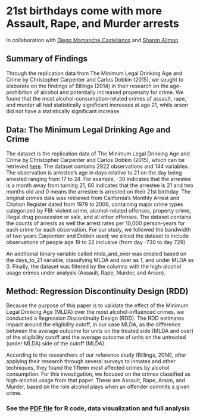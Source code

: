 # 21st birthdays come with more Assault, Rape, and Murder arrests
In collaboration with [Diego Mamanche Castellanos](https://github.com/diegoarmaca) and [Sharon Allman](https://github.com/seallman)

## Summary of Findings
Through the replication data from The Minimum Legal Drinking Age and Crime by Christopher Carpenter and Carlos Dobkin (2015), we sought to elaborate on the findings of Billings (2014) in their research on the age-prohibition of alcohol and potentially increased propensity for crime.  We found that the most alcohol-consumption-related crimes of assault, rape, and murder all had statistically significant increases at age 21, while arson did not have a statistically significant increase. 

## Data: The Minimum Legal Drinking Age and Crime
The dataset is the replication data of The Minimum Legal Drinking Age and Crime by Christopher Carpenter and Carlos Dobkin (2015), which can be retrieved [here](https://dataverse.harvard.edu/dataset.xhtml?persistentId=doi:10.7910/DVN/27070#__sid=js0). The dataset contains 2922 observations and 144 variables. The observation is arrestee’s age in days relative to 21 on the day being arrested ranging from 17 to 24. For example, -30 indicates that the arrestee is a month away from turning 21, 60 indicates that the arrestee is 21 and two months old and 0 means the arrestee is arrested on their 21st birthday. The original crimes data was retrieved from California’s Monthly Arrest and Citation Register dated from 1979 to 2006, containing major crime types categorized by FBI: violent crime, alcohol-related offenses, property crime, illegal drug possession or sale, and all other offenses. The dataset contains the counts of arrests as well the arrest rates per 10,000 person-years for each crime for each observation. For our study, we followed the bandwidth of two years Carpenterr and Dobkin used; we sliced the dataset to include observations of people age 19 to 22 inclusive (from day -730 to day 729).  

An additional binary variable called mlda_and_over was created based on the days_to_21 variable, classifying MLDA and over as 1, and under MLDA as 0. Finally, the dataset was filtered by the columns with the high-alcohol usage crimes under analysis (Assault, Rape, Murder, and Arson). 

## Method: Regression Discontinuity Design (RDD)
Because the purpose of this paper is to validate the effect of the Minimum Legal Drinking Age (MLDA) over the most alcohol-influenced crimes, we conducted a Regression Discontinuity Design (RDD). The RDD estimates impact around the eligibility cutoff, in our case MLDA, as the difference between the average outcome for units on the treated side (MLDA and over) of the eligibility cutoff and the average outcome of units on the untreated (under MLDA) side of the cutoff (MLDA). 

According to the researchers of our reference study (Billings, 2014), after applying their research through several surveys to inmates and other techniques, they found the fifteen most affected crimes by alcohol consumption. For this investigation, we focused on the crimes classified as high-alcohol usage from that paper. These are Assault, Rape, Arson, and Murder, based on the role alcohol plays when an offender commits a given crime. 

### See the [PDF file](21_and_crimes.pdf) for R code, data visualization and full analysis
